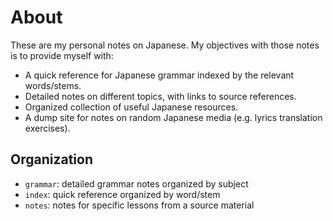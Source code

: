 # About

These are my personal notes on Japanese. My objectives with those notes is to
provide myself with:

- A quick reference for Japanese grammar indexed by the relevant words/stems.
- Detailed notes on different topics, with links to source references.
- Organized collection of useful Japanese resources.
- A dump site for notes on random Japanese media (e.g. lyrics translation exercises).

## Organization

- `grammar`: detailed grammar notes organized by subject
- `index`: quick reference organized by word/stem
- `notes`: notes for specific lessons from a source material
